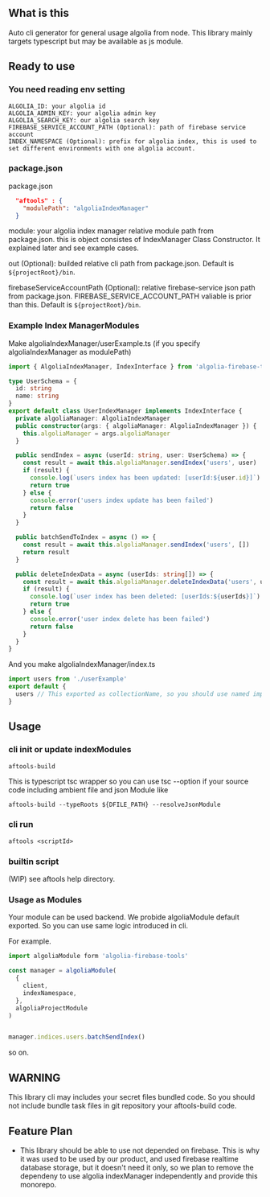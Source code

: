 ## What is this

Auto cli generator for general usage algolia from node.
This library mainly targets typescript but may be available as js module.

## Ready to use

### You need reading env setting

```
ALGOLIA_ID: your algolia id
ALGOLIA_ADMIN_KEY: your algolia admin key
ALGOLIA_SEARCH_KEY: our algolia search key
FIREBASE_SERVICE_ACCOUNT_PATH (Optional): path of firebase service account
INDEX_NAMESPACE (Optional): prefix for algolia index, this is used to set different environments with one algolia account.
```

### package.json

package.json
```package.json
  "aftools" : {
    "modulePath": "algoliaIndexManager"
  }
```

module: your algolia index manager relative module path from package.json. this is object consistes of IndexManager Class Constructor. It explained later and see example cases.

out (Optional): builded relative cli path from package.json. Default is `${projectRoot}/bin`.

firebaseServiceAccountPath (Optional):  relative firebase-service json path from package.json. FIREBASE_SERVICE_ACCOUNT_PATH valiable is prior than this. Default is `${projectRoot}/bin`.

### Example Index ManagerModules


Make algoliaIndexManager/userExample.ts (if you specify algoliaIndexManager as modulePath)

```algoliaIndexManager/userExample.ts
import { AlgoliaIndexManager, IndexInterface } from 'algolia-firebase-tools'

type UserSchema = {
  id: string
  name: string
}
export default class UserIndexManager implements IndexInterface {
  private algoliaManager: AlgoliaIndexManager
  public constructor(args: { algoliaManager: AlgoliaIndexManager }) {
    this.algoliaManager = args.algoliaManager
  }

  public sendIndex = async (userId: string, user: UserSchema) => {
    const result = await this.algoliaManager.sendIndex('users', user)
    if (result) {
      console.log(`users index has been updated: [userId:${user.id}]`)
      return true
    } else {
      console.error('users index update has been failed')
      return false
    }
  }

  public batchSendToIndex = async () => {
    const result = await this.algoliaManager.sendIndex('users', [])
    return result
  }

  public deleteIndexData = async (userIds: string[]) => {
    const result = await this.algoliaManager.deleteIndexData('users', userIds)
    if (result) {
      console.log(`user index has been deleted: [userIds:${userIds}]`)
      return true
    } else {
      console.error('user index delete has been failed')
      return false
    }
  }
}
```

And you make algoliaIndexManager/index.ts

```algoliaIndexManager/index.ts
import users from './userExample'
export default {
  users // This exported as collectionName, so you should use named import specify to collection id
}
```

## Usage


### cli init or update indexModules

```
aftools-build
```

This is typescript tsc wrapper so you can use tsc --option if your source code including ambient file and json Module like

```shell
aftools-build --typeRoots ${DFILE_PATH} --resolveJsonModule
```

### cli run

```
aftools <scriptId>
```

### builtin script

(WIP) see aftools help directory.


### Usage as Modules

Your module can be used backend. We probide algoliaModule default exported. So you can use same logic introduced in cli.

For example.

```example.ts
import algoliaModule form 'algolia-firebase-tools'

const manager = algoliaModule(
  {
    client,
    indexNamespace,
  },
  algoliaProjectModule
)


manager.indices.users.batchSendIndex()

```
so on.


## **WARNING**

This library cli may includes your secret files bundled code. So you should not include bundle task files in git repository your aftools-build code.

## Feature Plan

* This library should be able to use not depended on firebase. This is why it was used to be used by our product, and  used firebase realtime database storage, but it doesn't need it only, so we plan to remove the dependeny to use algolia indexManager independently and provide this monorepo.
